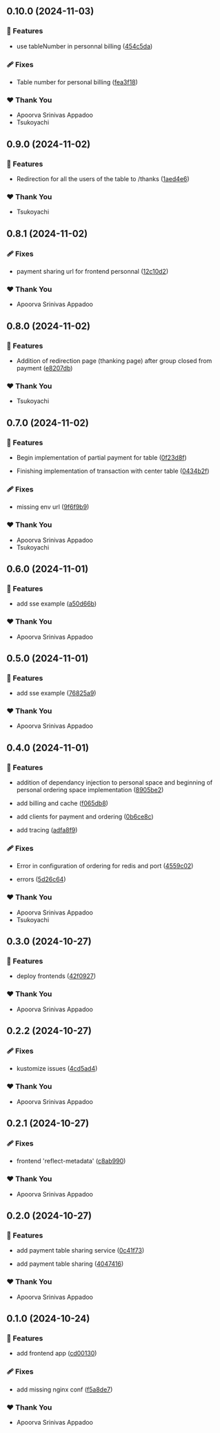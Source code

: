 ## 0.10.0 (2024-11-03)


### 🚀 Features

- use tableNumber in personnal billing ([454c5da](https://github.com/StartUpNationLabs/spos/commit/454c5da))


### 🩹 Fixes

- Table number for personal billing ([fea3f18](https://github.com/StartUpNationLabs/spos/commit/fea3f18))


### ❤️  Thank You

- Apoorva Srinivas Appadoo
- Tsukoyachi

## 0.9.0 (2024-11-02)


### 🚀 Features

- Redirection for all the users of the table to /thanks ([1aed4e6](https://github.com/StartUpNationLabs/spos/commit/1aed4e6))


### ❤️  Thank You

- Tsukoyachi

## 0.8.1 (2024-11-02)


### 🩹 Fixes

- payment sharing url for frontend personnal ([12c10d2](https://github.com/StartUpNationLabs/spos/commit/12c10d2))


### ❤️  Thank You

- Apoorva Srinivas Appadoo

## 0.8.0 (2024-11-02)


### 🚀 Features

- Addition of redirection page (thanking page) after group closed from payment ([e8207db](https://github.com/StartUpNationLabs/spos/commit/e8207db))


### ❤️  Thank You

- Tsukoyachi

## 0.7.0 (2024-11-02)


### 🚀 Features

- Begin implementation of partial payment for table ([0f23d8f](https://github.com/StartUpNationLabs/spos/commit/0f23d8f))

- Finishing implementation of transaction with center table ([0434b2f](https://github.com/StartUpNationLabs/spos/commit/0434b2f))


### 🩹 Fixes

- missing env url ([9f6f9b9](https://github.com/StartUpNationLabs/spos/commit/9f6f9b9))


### ❤️  Thank You

- Apoorva Srinivas Appadoo
- Tsukoyachi

## 0.6.0 (2024-11-01)


### 🚀 Features

- add sse example ([a50d66b](https://github.com/StartUpNationLabs/spos/commit/a50d66b))


### ❤️  Thank You

- Apoorva Srinivas Appadoo

## 0.5.0 (2024-11-01)


### 🚀 Features

- add sse example ([76825a9](https://github.com/StartUpNationLabs/spos/commit/76825a9))


### ❤️  Thank You

- Apoorva Srinivas Appadoo

## 0.4.0 (2024-11-01)


### 🚀 Features

- addition of dependancy injection to personal space and beginning of personal ordering space implementation ([8905be2](https://github.com/StartUpNationLabs/spos/commit/8905be2))

- add billing and cache ([f065db8](https://github.com/StartUpNationLabs/spos/commit/f065db8))

- add clients for payment and ordering ([0b6ce8c](https://github.com/StartUpNationLabs/spos/commit/0b6ce8c))

- add tracing ([adfa8f9](https://github.com/StartUpNationLabs/spos/commit/adfa8f9))


### 🩹 Fixes

- Error in configuration of ordering for redis and port ([4559c02](https://github.com/StartUpNationLabs/spos/commit/4559c02))

- errors ([5d26c64](https://github.com/StartUpNationLabs/spos/commit/5d26c64))


### ❤️  Thank You

- Apoorva Srinivas Appadoo
- Tsukoyachi

## 0.3.0 (2024-10-27)


### 🚀 Features

- deploy frontends ([42f0927](https://github.com/StartUpNationLabs/spos/commit/42f0927))


### ❤️  Thank You

- Apoorva Srinivas Appadoo

## 0.2.2 (2024-10-27)


### 🩹 Fixes

- kustomize issues ([4cd5ad4](https://github.com/StartUpNationLabs/spos/commit/4cd5ad4))


### ❤️  Thank You

- Apoorva Srinivas Appadoo

## 0.2.1 (2024-10-27)


### 🩹 Fixes

- frontend 'reflect-metadata' ([c8ab990](https://github.com/StartUpNationLabs/spos/commit/c8ab990))


### ❤️  Thank You

- Apoorva Srinivas Appadoo

## 0.2.0 (2024-10-27)


### 🚀 Features

- add payment table sharing service ([0c41f73](https://github.com/StartUpNationLabs/spos/commit/0c41f73))

- add payment table sharing ([4047416](https://github.com/StartUpNationLabs/spos/commit/4047416))


### ❤️  Thank You

- Apoorva Srinivas Appadoo

## 0.1.0 (2024-10-24)


### 🚀 Features

- add frontend app ([cd00130](https://github.com/StartUpNationLabs/spos/commit/cd00130))


### 🩹 Fixes

- add missing nginx conf ([f5a8de7](https://github.com/StartUpNationLabs/spos/commit/f5a8de7))


### ❤️  Thank You

- Apoorva Srinivas Appadoo
